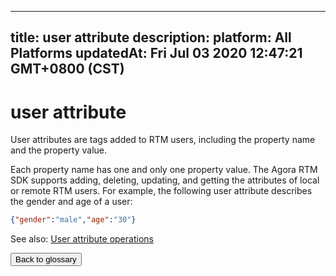 
---
title: user attribute
description: 
platform: All Platforms
updatedAt: Fri Jul 03 2020 12:47:21 GMT+0800 (CST)
---
# user attribute
User attributes are tags added to RTM users, including the property name and the property value. 

Each property name has one and only one property value. The Agora RTM SDK supports adding, deleting, updating, and getting the attributes of local or remote RTM users. For example, the following user attribute describes the gender and age of a user:

```json
{"gender":"male","age":"30"}
```

<div class="alert info">See also:
<a href="https://docs.agora.io/en/Real-time-Messaging/API%20Reference/RTM_java/index.html#attributes">User attribute operations</a>
</div>

<a href="../../en/Agora%20Platform/terms.md"><button>Back to glossary</button></a>
